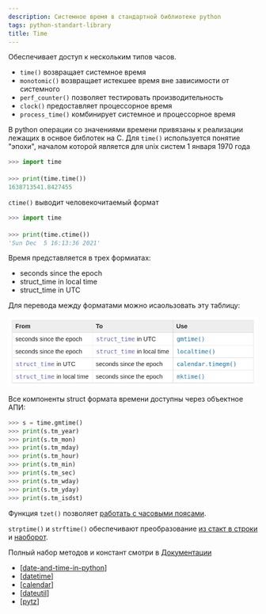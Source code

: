 ```yaml
---
description: Системное время в стандартной библиотеке python
tags: python-standart-library
title: Time
---
```

Обеспечивает доступ к нескольким типов часов.

- `time()` возвращает системное время
- `monotomic()` возвращает истекшее время вне зависимости от системного
- `perf_counter()` позволяет тестировать производительность
- `clock()` предоставляет процессорное время
- `process_time()` комбинирует системное и процессорное время

В python операции со значениями времени привязаны к реализации лежащих в оснвое библотек на C. Для `time()` используется понятие "эпохи", началом которой является для unix систем 1 января 1970 года

```python
>>> import time

>>> print(time.time())
1638713541.8427455
```

`ctime()` выводит человекочитаемый формат

```python
>>> import time

>>> print(time.ctime())
'Sun Dec  5 16:13:36 2021'
```

Время представляется в трех формиатах:

- seconds since the epoch
- struct_time in local time
- struct_time in UTC

Для перевода между форматами можно исаользовать эту таблицу:

![time formats](../attachments/2021-12-05-16-17-13.png)

Все компоненты struct формата времени доступны через объектное АПИ:

```python
>>> s = time.gmtime()
>>> print(s.tm_year)
>>> print(s.tm_mon)
>>> print(s.tm_mday)
>>> print(s.tm_hour)
>>> print(s.tm_min)
>>> print(s.tm_sec)
>>> print(s.tm_wday)
>>> print(s.tm_yday)
>>> print(s.tm_isdst)
```

Функция `tzet()` позволяет [работать с часовыми поясами](https://docs.python.org/3/library/time.html#time.tzset).

`strptime()` и `strftime()` обеспечивают преобразование [из стакт в строки](https://docs.python.org/3/library/time.html#time.strftime) и [наоборот](https://docs.python.org/3/library/time.html#time.strptime).

Полный набор методов и констант смотри в [Документации](https://docs.python.org/3/library/time.html)

- [[date-and-time-in-python]]
- [[datetime]]
- [[calendar]]
- [[dateutil]]
- [[pytz]]

[//begin]: # "Autogenerated link references for markdown compatibility"
[date-and-time-in-python]: date-and-time-in-python "Date and time in python"
[datetime]: datetime "Datetime"
[calendar]: calendar "Calendar"
[dateutil]: dateutil "Dateutil"
[pytz]: pytz "Pytz"
[//end]: # "Autogenerated link references"